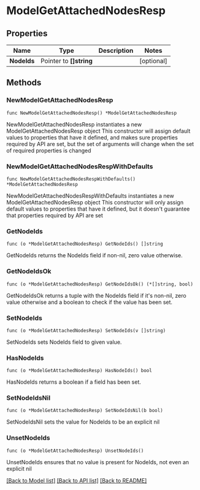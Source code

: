 # ModelGetAttachedNodesResp

## Properties

Name | Type | Description | Notes
------------ | ------------- | ------------- | -------------
**NodeIds** | Pointer to **[]string** |  | [optional] 

## Methods

### NewModelGetAttachedNodesResp

`func NewModelGetAttachedNodesResp() *ModelGetAttachedNodesResp`

NewModelGetAttachedNodesResp instantiates a new ModelGetAttachedNodesResp object
This constructor will assign default values to properties that have it defined,
and makes sure properties required by API are set, but the set of arguments
will change when the set of required properties is changed

### NewModelGetAttachedNodesRespWithDefaults

`func NewModelGetAttachedNodesRespWithDefaults() *ModelGetAttachedNodesResp`

NewModelGetAttachedNodesRespWithDefaults instantiates a new ModelGetAttachedNodesResp object
This constructor will only assign default values to properties that have it defined,
but it doesn't guarantee that properties required by API are set

### GetNodeIds

`func (o *ModelGetAttachedNodesResp) GetNodeIds() []string`

GetNodeIds returns the NodeIds field if non-nil, zero value otherwise.

### GetNodeIdsOk

`func (o *ModelGetAttachedNodesResp) GetNodeIdsOk() (*[]string, bool)`

GetNodeIdsOk returns a tuple with the NodeIds field if it's non-nil, zero value otherwise
and a boolean to check if the value has been set.

### SetNodeIds

`func (o *ModelGetAttachedNodesResp) SetNodeIds(v []string)`

SetNodeIds sets NodeIds field to given value.

### HasNodeIds

`func (o *ModelGetAttachedNodesResp) HasNodeIds() bool`

HasNodeIds returns a boolean if a field has been set.

### SetNodeIdsNil

`func (o *ModelGetAttachedNodesResp) SetNodeIdsNil(b bool)`

 SetNodeIdsNil sets the value for NodeIds to be an explicit nil

### UnsetNodeIds
`func (o *ModelGetAttachedNodesResp) UnsetNodeIds()`

UnsetNodeIds ensures that no value is present for NodeIds, not even an explicit nil

[[Back to Model list]](../README.md#documentation-for-models) [[Back to API list]](../README.md#documentation-for-api-endpoints) [[Back to README]](../README.md)


